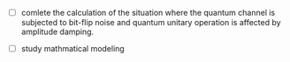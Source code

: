 - [ ] comlete the calculation of the situation where the quantum channel is subjected to bit-flip noise and quantum unitary operation is affected by amplitude damping.
- [ ] study mathmatical modeling 

